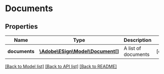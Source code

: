 # Documents

## Properties
Name | Type | Description | Notes
------------ | ------------- | ------------- | -------------
**documents** | [**\Adobe\ESign\\Model\Document[]**](Document.md) | A list of documents | [optional] 

[[Back to Model list]](../README.md#documentation-for-models) [[Back to API list]](../README.md#documentation-for-api-endpoints) [[Back to README]](../README.md)


